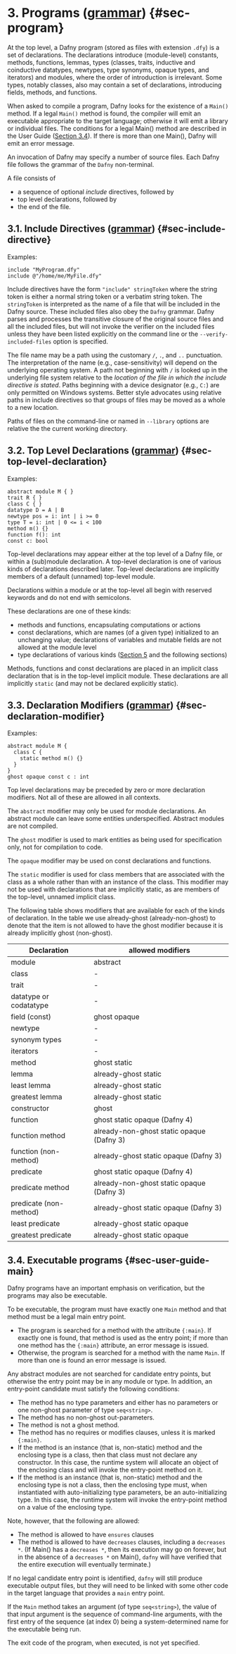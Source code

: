 # 3. Programs ([grammar](#g-program)) {#sec-program}

At the top level, a Dafny program (stored as files with extension `.dfy`)
is a set of declarations. The declarations introduce (module-level)
constants, methods, functions, lemmas, types (classes, traits, inductive and
coinductive datatypes, newtypes, type synonyms, opaque types, and
iterators) and modules, where the order of introduction is irrelevant. 
Some types, notably classes, also may contain a set of declarations, introducing fields, methods,
and functions.

When asked to compile a program, Dafny looks for the existence of a
`Main()` method. If a legal `Main()` method is found, the compiler will emit
an executable appropriate to the target language; otherwise it will emit
a library or individual files.
The conditions for a legal Main() method are described in the User Guide
([Section 3.4](#sec-user-guide-main)).
If there is more than one Main(), Dafny will emit an error message.

An invocation of Dafny may specify a number of source files.
Each Dafny file follows the grammar of the ``Dafny`` non-terminal.

A file consists of 
- a sequence of optional _include_ directives, followed by 
- top level declarations, followed by 
- the end of the file.

## 3.1. Include Directives ([grammar](#g-include-directive)) {#sec-include-directive}

Examples:
<!-- %no-check -->
```dafny
include "MyProgram.dfy"
include @"/home/me/MyFile.dfy"
```

Include directives have the form ``"include" stringToken`` where
the string token is either a normal string token or a
verbatim string token. The ``stringToken`` is interpreted as the name of
a file that will be included in the Dafny source. These included
files also obey the ``Dafny`` grammar. Dafny parses and processes the
transitive closure of the original source files and all the included files,
but will not invoke the verifier on the included files unless they have been listed
explicitly on the command line or the `--verify-included-files` option is
specified.

The file name may be a path using the customary `/`, `.`, and `..` punctuation.
The interpretation of the name (e.g., case-sensitivity) will depend on the
underlying operating system. A path not beginning with `/` is looked up in
the underlying file system relative to the _location of the file in which the
include directive is stated_. Paths beginning with a device
designator (e.g., `C:`) are only permitted on Windows systems.
Better style advocates using relative paths in include directives so that
groups of files may be moved as a whole to a new location.

Paths of files on the command-line or named in `--library` options are 
relative the the current working directory.

## 3.2. Top Level Declarations ([grammar](#g-top-level-declaration)) {#sec-top-level-declaration}

Examples:
<!-- %check-resolve -->
```dafny
abstract module M { }
trait R { }
class C { }
datatype D = A | B
newtype pos = i: int | i >= 0
type T = i: int | 0 <= i < 100
method m() {}
function f(): int
const c: bool
```

Top-level declarations may appear either at the top level of a Dafny file,
or within a (sub)module declaration. A top-level declaration is one of
various kinds of declarations described later. Top-level declarations are
implicitly members of a default (unnamed) top-level module.

Declarations within a module or at the top-level all begin with reserved keywords and do not end with semicolons.

These declarations are one of these kinds:
- methods and functions, encapsulating computations or actions
- const declarations, which are names (of a given type) initialized to an unchanging value;
  declarations of variables and mutable fields are not allowed at the module level
- type declarations of various kinds ([Section 5](#sec-types) and the following sections)

Methods, functions and const declarations are placed in an implicit class declaration
that is in the top-level implicit module. These declarations are all implicitly
`static` (and may not be declared explicitly static).

## 3.3. Declaration Modifiers ([grammar](#g-declaration-modifier)) {#sec-declaration-modifier}

Examples:
<!-- %check-resolve -->
```dafny
abstract module M {
  class C {
    static method m() {}
  }
}
ghost opaque const c : int
```

Top level declarations may be preceded by zero or more declaration
modifiers. Not all of these are allowed in all contexts.

The `abstract` modifier may only be used for module declarations.
An abstract module can leave some entities underspecified.
Abstract modules are not compiled.

The `ghost` modifier is used to mark entities as being used for
specification only, not for compilation to code.

The `opaque` modifier may be used on const declarations and functions.

The `static` modifier is used for class members that
are associated with the class as a whole rather than with
an instance of the class. This modifier may not be used with
declarations that are implicitly static, as are members of the 
top-level, unnamed implicit class.

The following table shows modifiers that are available
for each of the kinds of declaration. In the table
we use already-ghost (already-non-ghost) to denote that the item is not
allowed to have the ghost modifier because it is already
implicitly ghost (non-ghost).


 Declaration              | allowed modifiers
--------------------------|---------------------------------------
 module                   | abstract
 class                    | -
 trait                    | -
 datatype or codatatype   | -
 field (const)            | ghost opaque
 newtype                  | -
 synonym types            | -
 iterators                | -
 method                   | ghost static
 lemma                    | already-ghost static
 least lemma              | already-ghost static
 greatest lemma           | already-ghost static
 constructor              | ghost
 function                 | ghost static opaque             (Dafny 4)
 function method          | already-non-ghost static opaque (Dafny 3)
 function (non-method)    | already-ghost static opaque     (Dafny 3)
 predicate                | ghost static opaque             (Dafny 4)
 predicate method         | already-non-ghost static opaque (Dafny 3)
 predicate (non-method)   | already-ghost static opaque     (Dafny 3)
 least predicate          | already-ghost static opaque
 greatest predicate       | already-ghost static opaque


## 3.4. Executable programs {#sec-user-guide-main}

Dafny programs have an important emphasis on verification, but the programs 
may also be executable.

To be executable, the program must have exactly one `Main` method and that 
method must be a legal main entry point.

* The program is searched for a method with the attribute `{:main}`.
If exactly one is found, that method is used as the entry point; if more
than one method has the `{:main}` attribute, an error message is issued.
* Otherwise, the program is searched for a method with the name `Main`.
If more than one is found
an error message is issued.

Any abstract modules are not searched for candidate entry points,
but otherwise the entry point may be in any module or type. In addition,
an entry-point candidate must satisfy the following conditions:

* The method has no type parameters and either has no parameters or one non-ghost parameter of type `seq<string>`.
* The method has no non-ghost out-parameters.
* The method is not a ghost method.
* The method has no requires or modifies clauses, unless it is marked `{:main}`.
* If the method is an instance (that is, non-static) method and the
  enclosing type is a class,
  then that class must not declare any constructor.
  In this case, the runtime system will
  allocate an object of the enclosing class and will invoke
  the entry-point method on it.
* If the method is an instance (that is, non-static) method and the
  enclosing type is not a class,
  then the enclosing type must, when instantiated with auto-initializing
  type parameters, be an auto-initializing type.
  In this case, the runtime system will
  invoke the entry-point method on a value of the enclosing type.

Note, however, that the following are allowed:

* The method is allowed to have `ensures` clauses
* The method is allowed to have `decreases` clauses, including a
  `decreases *`. (If Main() has a `decreases *`, then its execution may
  go on forever, but in the absence of a `decreases *` on Main(), `dafny`
  will have verified that the entire execution will eventually
  terminate.)

If no legal candidate entry point is identified, `dafny` will still produce executable output files, but
they will need to be linked with some other code in the target language that
provides a `main` entry point.

If the `Main` method takes an argument (of type `seq<string>`), the value of that input argument is the sequence
of command-line arguments, with the first entry of the sequence (at index 0) being a system-determined name for the 
executable being run.

The exit code of the program, when executed, is not yet specified.
